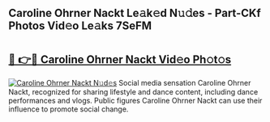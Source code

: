## Caroline Ohrner Nackt Le𝚊k𝚎d N𝚞𝚍es - Part-CKf Photos Vid𝚎o Le𝚊ks 7SeFM

# <h2><a href="http://fb7z3h.evod.top/?m=Caroline+Ohrner+Nackt">🔗 👉🔴 Caroline Ohrner Nackt Vid𝚎o Ph𝚘t𝚘s</a></h2>

[![Caroline Ohrner Nackt N𝚞d𝚎s](https://i.imgur.com/8V9OHl7.gif)](http://fb7z3h.evod.top/?m=Caroline+Ohrner+Nackt)
Social media sensation Caroline Ohrner Nackt, recognized for sharing lifestyle and dance content, including dance performances and vlogs. Public figures Caroline Ohrner Nackt can use their influence to promote social change. 
